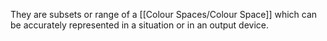 They are subsets or range of a [[Colour Spaces/Colour Space]] which can be accurately represented in a situation or in an output device.